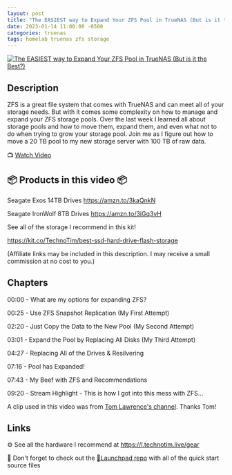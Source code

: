 ```yaml
---
layout: post
title: "The EASIEST way to Expand Your ZFS Pool in TrueNAS (But is it the Best?)"
date: 2023-01-14 11:00:00 -0500
categories: truenas
tags: homelab truenas zfs storage
---
```


[![The EASIEST way to Expand Your ZFS Pool in TrueNAS (But is it the Best?)](https://img.youtube.com/vi/Uzk6Janio0g/0.jpg)](https://www.youtube.com/watch?v=Uzk6Janio0g "The EASIEST way to Expand Your ZFS Pool in TrueNAS (But is it the Best?)")

## Description

ZFS is a great file system that comes with TrueNAS and can meet all of your storage needs.  But with it comes some complexity on how to manage and expand your ZFS storage pools.  Over the last week I learned all about storage pools and how to move them, expand them, and even what not to do when trying to grow your storage pool.  Join me as I figure out how to move a 20 TB pool to my new storage server with 100 TB of raw data.

📺 [Watch Video](https://www.youtube.com/watch?v=Uzk6Janio0g)

## 📦 Products in this video 📦

Seagate Exos 14TB Drives <https://amzn.to/3kaQnkN>

Seagate IronWolf 8TB Drives <https://amzn.to/3iGq3yH>

See all of the storage I recommend in this kit!

<https://kit.co/TechnoTim/best-ssd-hard-drive-flash-storage>

(Affiliate links may be included in this description. I may receive a small commission at no cost to you.)

## Chapters

00:00 - What are my options for expanding ZFS?

00:25 - Use ZFS Snapshot Replication (My First Attempt)

02:20 - Just Copy the Data to the New Pool (My Second Attempt)

03:01 - Expand the Pool by Replacing All Disks (My Third Attempt)

04:27 - Replacing All of the Drives & Resilvering

07:16 - Pool has Expanded!

07:43 - My Beef with ZFS and Recommendations

09:20 - Stream Highlight - This is how I got into this mess with ZFS...

A clip used in this video was from [Tom Lawrence's channel](https://www.youtube.com/@LAWRENCESYSTEMS). Thanks Tom!

## Links

⚙️ See all the hardware I recommend at <https://l.technotim.live/gear>

🚀 Don't forget to check out the [🚀Launchpad repo](https://l.technotim.live/quick-start) with all of the quick start source files
